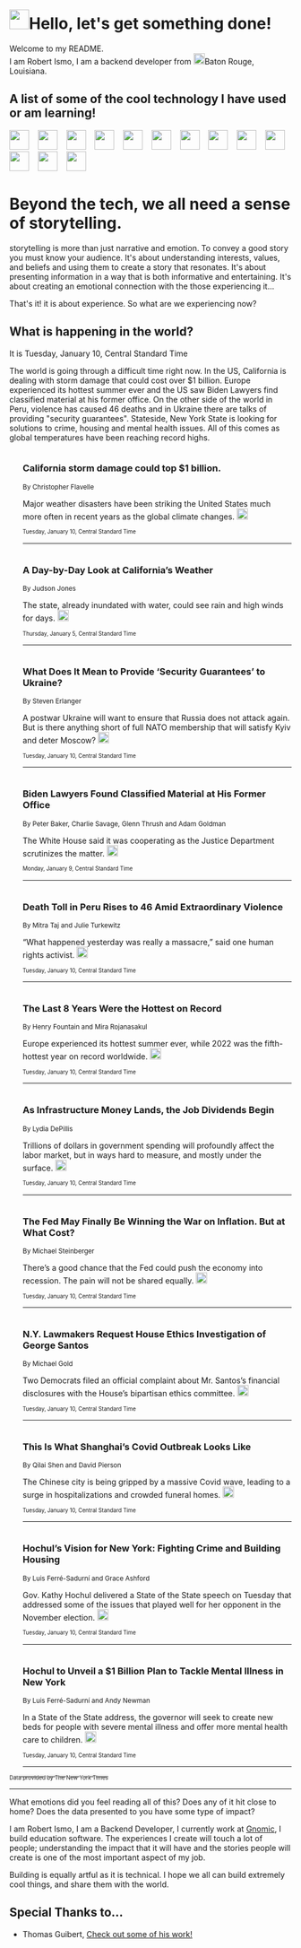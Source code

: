 <h1><img src="https://emojis.slackmojis.com/emojis/images/1643514375/3493/hot-coffee.gif?1643514375" width="35"/>Hello, let's get something done!</h1>

<p>Welcome to my README.<br/>
I am Robert Ismo, I am a backend developer from <img src="https://emojis.slackmojis.com/emojis/images/1638395689/50435/moulin_rouge.png?1638395689" width="20"/>Baton Rouge, Louisiana.</p>
<h2>A list of some of the cool technology I have used or am learning!</h2>
<p>
<img src="https://emojis.slackmojis.com/emojis/images/1643516091/21142/meow_bongotap.gif?1643516091" width="35" alt="">
<img src="https://img.shields.io/badge/Favorite%20Frontend%20Framework-SvelteKit-f83903" alt="">
<img src="https://img.shields.io/badge/Second%20Favorite-Vue-40b581" alt="">
<img src="https://img.shields.io/badge/Most%20Used%20Runtime-Nodejs-78b061" alt="">
<img src="https://emojis.slackmojis.com/emojis/images/1643517416/34482/fire.gif?1643517416" width="35" alt="">
<img src="https://img.shields.io/badge/Javascript%20But%20Better-Typescript-0078ca" alt="">
<img src="https://img.shields.io/badge/Favorite%20Language-Elixir-3e244d" alt="">
<img src="https://img.shields.io/badge/Containerize%20Everything-Docker-6ac9ef" alt="">
<img src="https://emojis.slackmojis.com/emojis/images/1643514596/5999/meow_party.gif?1643514596" width="35" alt="">
<img src="https://img.shields.io/badge/API%20Love%20Language-Graphql-de32a5" alt="">
<img src="https://img.shields.io/badge/Our%20Favorite%20Version%20Controller-Git-e94f33" alt="">
<img src="https://img.shields.io/badge/Favorite%20Database-Redis-d42d1d" alt="">
<img src="https://emojis.slackmojis.com/emojis/images/1643514559/5584/deployparrot.gif?1643514559" width="35" alt="">
<img src="https://img.shields.io/badge/Container%20Interstate-RabbitMQ-f66200" alt="">
<img src="https://img.shields.io/badge/Gotta%20Learn-Kubernetes-316adf" alt="">
<img src="https://img.shields.io/badge/Really%20Mature%20Now-WASM-654fef" alt="">
<img src="https://emojis.slackmojis.com/emojis/images/1666642497/61942/dance_vibe.gif?1666642497" width="35" alt="">
<img src="https://img.shields.io/badge/For%20My%20M1-ARM64-657d96" alt="">
<img src="https://img.shields.io/badge/Loving%20This%20So%20Much-TailwindCSS-17bcb5" alt="">
<img src="https://img.shields.io/badge/Cool%20Build%20Tool-Vite-f9cb24" alt="">
<img src="https://emojis.slackmojis.com/emojis/images/1669231376/62819/working-on-it.gif?1669231376" width="35" alt="">
<img src="https://img.shields.io/badge/Fun%20and%20Easy%20Database-MongoDB-5f8c49" alt="">
<img src="https://img.shields.io/badge/JS%20Life%20Support-NPM-c73737" alt="">
<img src="https://img.shields.io/badge/I%20Liked%20It-DynamoDB-0073b9" alt="">
<img src="https://emojis.slackmojis.com/emojis/images/1643514045/46/question.gif?1643514045" width="35" alt="">
<img src="https://img.shields.io/badge/cool-React-60d6f9" alt="">
<img src="https://img.shields.io/badge/Future%20Big%20Project-Lambda-f37e00" alt="">
<img src="https://img.shields.io/badge/NPM%20But%20Better-PNPM-f1aa07" alt="">
<img src="https://emojis.slackmojis.com/emojis/images/1643514943/9662/fbwow.gif?1643514943" width="35" alt="">
<img src="https://img.shields.io/badge/First%20Language-C-662079" alt="">
<img src="https://img.shields.io/badge/Where%20I%20Deploy%20Frontend-Vercel-000000" alt="">
<img src="https://img.shields.io/badge/Who%20Does%20not%20Want%20an%20App-Swift-f9492a" alt="">
<img src="https://emojis.slackmojis.com/emojis/images/1643514058/151/javascript.png?1643514058" width="35" alt="">
<img src="https://img.shields.io/badge/cool-Python-fbd542" alt="">
<img src="https://img.shields.io/badge/Favorite%20Something-Stripe-656cdc" alt="">
<img src="https://img.shields.io/badge/Of%20Course-HTML5-ed6327" alt="">
<img src="https://emojis.slackmojis.com/emojis/images/1660415405/60731/bomb.gif?1660415405" width="35" alt="">
<img src="https://img.shields.io/badge/hate-CSS-2964ec" alt="">
<img src="https://img.shields.io/badge/Learning-CircleCI-141215" alt="">
<img src="https://img.shields.io/badge/Learning-Rust-fbbb3b" alt="">
<img src="https://emojis.slackmojis.com/emojis/images/1660415397/60712/writing-hand.gif?1660415397" width="35" alt="">
<img src="https://img.shields.io/badge/Dev%20Browser%20of%20Choice-Firefox-cc4e26" alt="">
<img src="https://img.shields.io/badge/Recoverying%20From%20Windows-UNIX-1781e3" alt="">
<img src="https://img.shields.io/badge/LOVE-LogSeq-90c1c2" alt="">
<img src="https://emojis.slackmojis.com/emojis/images/1643514066/223/kirby.gif?1643514066" width="35" alt="">
<img src="https://img.shields.io/badge/Daily%20Driver-MacOS-e6e6e8" alt="">
<img src="https://img.shields.io/badge/Git%20Server-Github-000000" alt="">
<img src="https://img.shields.io/badge/enjoyable-EC2-f17428" alt="">
<img src="https://emojis.slackmojis.com/emojis/images/1643514239/2069/excited.gif?1643514239" width="35" alt="">
</p>
<h1>Beyond the tech, we all need a sense of storytelling.</h1>
<p>storytelling is more than just narrative and emotion. To convey a good story you must know your audience. It's about understanding interests, values, and beliefs and using them to create a story that resonates. It's about presenting information in a way that is both informative and entertaining. It's about creating an emotional connection with the those experiencing it...</p>
<p>That's it! it is about experience. So what are we experiencing now?</p>
<h2>What is happening in the world?</h2>
<p>It is Tuesday, January 10, Central Standard Time</p>
<p>
The world is going through a difficult time right now. In the US, California is dealing with storm damage that could cost over $1 billion. Europe experienced its hottest summer ever and the US saw Biden Lawyers find classified material at his former office. On the other side of the world in Peru, violence has caused 46 deaths and in Ukraine there are talks of providing &quot;security guarantees&quot;. Stateside, New York State is looking for solutions to crime, housing and mental health issues. All of this comes as global temperatures have been reaching record highs.</p>
<ol>
<img src="https://img.shields.io/badge/-us-blue" alt="">
<h3>California storm damage could top $1 billion.</h3>
<sub>By Christopher Flavelle</sub>
<p>Major weather disasters have been striking the United States much more often in recent years as the global climate changes.  <a href="https://nyti.ms/3Xf3ijO"><img src="https://developer.nytimes.com/files/poweredby_nytimes_30b.png?v=1583354208352" height="20"></a></p>
<sub><sub>Tuesday, January 10, Central Standard Time</sub></sub>
<hr/>
<img src="https://img.shields.io/badge/-us-blue" alt="">
<h3>A Day-by-Day Look at California’s Weather</h3>
<sub>By Judson Jones</sub>
<p>The state, already inundated with water, could see rain and high winds for days.  <a href="https://nyti.ms/3id45Dl"><img src="https://developer.nytimes.com/files/poweredby_nytimes_30b.png?v=1583354208352" height="20"></a></p>
<sub><sub>Thursday, January 5, Central Standard Time</sub></sub>
<hr/>
<img src="https://img.shields.io/badge/-world-blue" alt="">
<h3>What Does It Mean to Provide ‘Security Guarantees’ to Ukraine?</h3>
<sub>By Steven Erlanger</sub>
<p>A postwar Ukraine will want to ensure that Russia does not attack again. But is there anything short of full NATO membership that will satisfy Kyiv and deter Moscow?  <a href="https://nyti.ms/3CBnyVg"><img src="https://developer.nytimes.com/files/poweredby_nytimes_30b.png?v=1583354208352" height="20"></a></p>
<sub><sub>Tuesday, January 10, Central Standard Time</sub></sub>
<hr/>
<img src="https://img.shields.io/badge/-us-blue" alt="">
<h3>Biden Lawyers Found Classified Material at His Former Office</h3>
<sub>By Peter Baker, Charlie Savage, Glenn Thrush and Adam Goldman</sub>
<p>The White House said it was cooperating as the Justice Department scrutinizes the matter.  <a href="https://nyti.ms/3CBf0h7"><img src="https://developer.nytimes.com/files/poweredby_nytimes_30b.png?v=1583354208352" height="20"></a></p>
<sub><sub>Monday, January 9, Central Standard Time</sub></sub>
<hr/>
<img src="https://img.shields.io/badge/-world-blue" alt="">
<h3>Death Toll in Peru Rises to 46 Amid Extraordinary Violence</h3>
<sub>By Mitra Taj and Julie Turkewitz</sub>
<p>“What happened yesterday was really a massacre,” said one human rights activist.  <a href="https://nyti.ms/3Qs9AL0"><img src="https://developer.nytimes.com/files/poweredby_nytimes_30b.png?v=1583354208352" height="20"></a></p>
<sub><sub>Tuesday, January 10, Central Standard Time</sub></sub>
<hr/>
<img src="https://img.shields.io/badge/-climate-blue" alt="">
<h3>The Last 8 Years Were the Hottest on Record</h3>
<sub>By Henry Fountain and Mira Rojanasakul</sub>
<p>Europe experienced its hottest summer ever, while 2022 was the fifth-hottest year on record worldwide.  <a href="https://nyti.ms/3ICC3M1"><img src="https://developer.nytimes.com/files/poweredby_nytimes_30b.png?v=1583354208352" height="20"></a></p>
<sub><sub>Tuesday, January 10, Central Standard Time</sub></sub>
<hr/>
<img src="https://img.shields.io/badge/-business-blue" alt="">
<h3>As Infrastructure Money Lands, the Job Dividends Begin</h3>
<sub>By Lydia DePillis</sub>
<p>Trillions of dollars in government spending will profoundly affect the labor market, but in ways hard to measure, and mostly under the surface.  <a href="https://nyti.ms/3IxDoE1"><img src="https://developer.nytimes.com/files/poweredby_nytimes_30b.png?v=1583354208352" height="20"></a></p>
<sub><sub>Tuesday, January 10, Central Standard Time</sub></sub>
<hr/>
<img src="https://img.shields.io/badge/-magazine-blue" alt="">
<h3>The Fed May Finally Be Winning the War on Inflation. But at What Cost?</h3>
<sub>By Michael Steinberger</sub>
<p>There’s a good chance that the Fed could push the economy into recession. The pain will not be shared equally.  <a href="https://nyti.ms/3CyxUVS"><img src="https://developer.nytimes.com/files/poweredby_nytimes_30b.png?v=1583354208352" height="20"></a></p>
<sub><sub>Tuesday, January 10, Central Standard Time</sub></sub>
<hr/>
<img src="https://img.shields.io/badge/-nyregion-blue" alt="">
<h3>N.Y. Lawmakers Request House Ethics Investigation of George Santos</h3>
<sub>By Michael Gold</sub>
<p>Two Democrats filed an official complaint about Mr. Santos’s financial disclosures with the House’s bipartisan ethics committee.  <a href="https://nyti.ms/3CyIaxa"><img src="https://developer.nytimes.com/files/poweredby_nytimes_30b.png?v=1583354208352" height="20"></a></p>
<sub><sub>Tuesday, January 10, Central Standard Time</sub></sub>
<hr/>
<img src="https://img.shields.io/badge/-world-blue" alt="">
<h3>This Is What Shanghai’s Covid Outbreak Looks Like</h3>
<sub>By Qilai Shen and David Pierson</sub>
<p>The Chinese city is being gripped by a massive Covid wave, leading to a surge in hospitalizations and crowded funeral homes.  <a href="https://nyti.ms/3W45GsO"><img src="https://developer.nytimes.com/files/poweredby_nytimes_30b.png?v=1583354208352" height="20"></a></p>
<sub><sub>Tuesday, January 10, Central Standard Time</sub></sub>
<hr/>
<img src="https://img.shields.io/badge/-nyregion-blue" alt="">
<h3>Hochul’s Vision for New York: Fighting Crime and Building Housing</h3>
<sub>By Luis Ferré-Sadurní and Grace Ashford</sub>
<p>Gov. Kathy Hochul delivered a State of the State speech on Tuesday that addressed some of the issues that played well for her opponent in the November election.  <a href="https://nyti.ms/3Gnu6aY"><img src="https://developer.nytimes.com/files/poweredby_nytimes_30b.png?v=1583354208352" height="20"></a></p>
<sub><sub>Tuesday, January 10, Central Standard Time</sub></sub>
<hr/>
<img src="https://img.shields.io/badge/-nyregion-blue" alt="">
<h3>Hochul to Unveil a $1 Billion Plan to Tackle Mental Illness in New York</h3>
<sub>By Luis Ferré-Sadurní and Andy Newman</sub>
<p>In a State of the State address, the governor will seek to create new beds for people with severe mental illness and offer more mental health care to children.  <a href="https://nyti.ms/3IEfaIe"><img src="https://developer.nytimes.com/files/poweredby_nytimes_30b.png?v=1583354208352" height="20"></a></p>
<sub><sub>Tuesday, January 10, Central Standard Time</sub></sub>
<hr/>
</ol>
<a href="https://developer.nytimes.com"><sub><sub>Data provided by The New York Times</sub></sub></a>
<hr/>
<p>What emotions did you feel reading all of this? Does any of it hit close to home? Does the data presented to you have some type of impact?</p>
<p>I am Robert Ismo, I am a Backend Developer, I currently work at <a href="https://gnomic.education/">Gnomic</a>, I build education software. The experiences I create will touch a lot of people; understanding the impact that it will have and the stories people will create is one of the most important aspect of my job.</p>
<p>Building is equally artful as it is technical. I hope we all can build extremely cool things, and share them with the world.</p>
<h2>Special Thanks to...</h2>
<ul>
<li>Thomas Guibert, <a href="https://github.com/thmsgbrt/thmsgbrt">Check out some of his work!</a></li>
</ul>